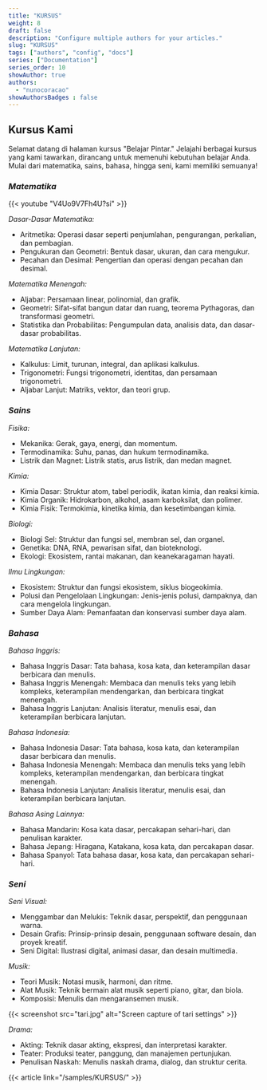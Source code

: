 ```yaml
---
title: "KURSUS"
weight: 8
draft: false
description: "Configure multiple authors for your articles."
slug: "KURSUS"
tags: ["authors", "config", "docs"]
series: ["Documentation"]
series_order: 10
showAuthor: true
authors:
  - "nunocoracao"
showAuthorsBadges : false 
---
```





## Kursus Kami

Selamat datang di halaman kursus "Belajar Pintar." Jelajahi berbagai kursus yang kami tawarkan, dirancang untuk memenuhi kebutuhan belajar Anda. Mulai dari matematika, sains, bahasa, hingga seni, kami memiliki semuanya!

### *Matematika*

{{< youtube "V4Uo9V7Fh4U?si" >}}


*Dasar-Dasar Matematika:*
- Aritmetika: Operasi dasar seperti penjumlahan, pengurangan, perkalian, dan pembagian.
- Pengukuran dan Geometri: Bentuk dasar, ukuran, dan cara mengukur.
- Pecahan dan Desimal: Pengertian dan operasi dengan pecahan dan desimal.

*Matematika Menengah:*
- Aljabar: Persamaan linear, polinomial, dan grafik.
- Geometri: Sifat-sifat bangun datar dan ruang, teorema Pythagoras, dan transformasi geometri.
- Statistika dan Probabilitas: Pengumpulan data, analisis data, dan dasar-dasar probabilitas.

*Matematika Lanjutan:*
- Kalkulus: Limit, turunan, integral, dan aplikasi kalkulus.
- Trigonometri: Fungsi trigonometri, identitas, dan persamaan trigonometri.
- Aljabar Lanjut: Matriks, vektor, dan teori grup.

### *Sains*
*Fisika:*
- Mekanika: Gerak, gaya, energi, dan momentum.
- Termodinamika: Suhu, panas, dan hukum termodinamika.
- Listrik dan Magnet: Listrik statis, arus listrik, dan medan magnet.

*Kimia:*
- Kimia Dasar: Struktur atom, tabel periodik, ikatan kimia, dan reaksi kimia.
- Kimia Organik: Hidrokarbon, alkohol, asam karboksilat, dan polimer.
- Kimia Fisik: Termokimia, kinetika kimia, dan kesetimbangan kimia.

*Biologi:*
- Biologi Sel: Struktur dan fungsi sel, membran sel, dan organel.
- Genetika: DNA, RNA, pewarisan sifat, dan bioteknologi.
- Ekologi: Ekosistem, rantai makanan, dan keanekaragaman hayati.

*Ilmu Lingkungan:*
- Ekosistem: Struktur dan fungsi ekosistem, siklus biogeokimia.
- Polusi dan Pengelolaan Lingkungan: Jenis-jenis polusi, dampaknya, dan cara mengelola lingkungan.
- Sumber Daya Alam: Pemanfaatan dan konservasi sumber daya alam.

### *Bahasa*
*Bahasa Inggris:*
- Bahasa Inggris Dasar: Tata bahasa, kosa kata, dan keterampilan dasar berbicara dan menulis.
- Bahasa Inggris Menengah: Membaca dan menulis teks yang lebih kompleks, keterampilan mendengarkan, dan berbicara tingkat menengah.
- Bahasa Inggris Lanjutan: Analisis literatur, menulis esai, dan keterampilan berbicara lanjutan.

*Bahasa Indonesia:*
- Bahasa Indonesia Dasar: Tata bahasa, kosa kata, dan keterampilan dasar berbicara dan menulis.
- Bahasa Indonesia Menengah: Membaca dan menulis teks yang lebih kompleks, keterampilan mendengarkan, dan berbicara tingkat menengah.
- Bahasa Indonesia Lanjutan: Analisis literatur, menulis esai, dan keterampilan berbicara lanjutan.

*Bahasa Asing Lainnya:*
- Bahasa Mandarin: Kosa kata dasar, percakapan sehari-hari, dan penulisan karakter.
- Bahasa Jepang: Hiragana, Katakana, kosa kata, dan percakapan dasar.
- Bahasa Spanyol: Tata bahasa dasar, kosa kata, dan percakapan sehari-hari.

### *Seni*
*Seni Visual:*
- Menggambar dan Melukis: Teknik dasar, perspektif, dan penggunaan warna.
- Desain Grafis: Prinsip-prinsip desain, penggunaan software desain, dan proyek kreatif.
- Seni Digital: Ilustrasi digital, animasi dasar, dan desain multimedia.

*Musik:*
- Teori Musik: Notasi musik, harmoni, dan ritme.
- Alat Musik: Teknik bermain alat musik seperti piano, gitar, dan biola.
- Komposisi: Menulis dan mengaransemen musik.


{{< screenshot src="tari.jpg" alt="Screen capture of tari settings" >}}



*Drama:*
- Akting: Teknik dasar akting, ekspresi, dan interpretasi karakter.
- Teater: Produksi teater, panggung, dan manajemen pertunjukan.
- Penulisan Naskah: Menulis naskah drama, dialog, dan struktur cerita.







{{< article link="/samples/KURSUS/" >}}